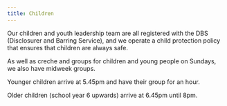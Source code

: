 ```yaml
---
title: Children
---
```

Our children and youth leadership team are all registered with the DBS (Disclosurer and Barring Service), and we operate a child protection policy that ensures that children are always safe.

As well as creche and groups for children and young people on Sundays, we also have midweek groups.

Younger children arrive at 5.45pm and have their group for an hour.

Older children (school year 6 upwards) arrive at 6.45pm until 8pm.
